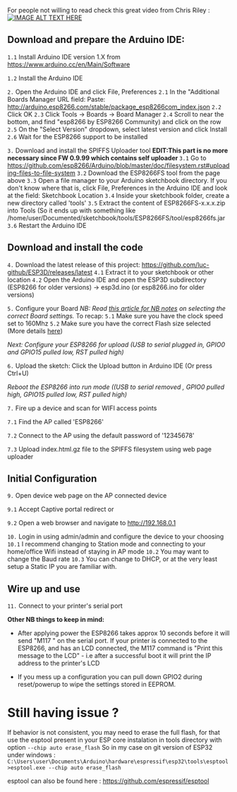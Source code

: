 For people not willing to read check this great video from Chris Riley :
[![IMAGE ALT TEXT HERE](https://img.youtube.com/vi/pJGBRriNc9I/0.jpg)](https://www.youtube.com/watch?v=pJGBRriNc9I)

## Download and prepare the Arduino IDE: ##

`1.1`  Install Arduino IDE version 1.X from https://www.arduino.cc/en/Main/Software

`1.2`  Install the Arduino IDE

`2.`  Open the Arduino IDE and click File, Preferences
`2.1`   In the "Additional Boards Manager URL field:  Paste: http://arduino.esp8266.com/stable/package_esp8266com_index.json
`2.2`   Click OK
`2.3`   Click Tools -> Boards -> Board Manager
`2.4`   Scroll to near the bottom, and find "esp8266 by ESP8266 Community) and click on the row
`2.5`   On the "Select Version" dropdown, select latest version and click Install
`2.6`   Wait for the ESP8266 support to be installed

`3.`   Download and install the SPIFFS Uploader tool
<B>EDIT:This part is no more necessary since FW 0.9.99 which contains self uploader </B>
`3.1`   Go to https://github.com/esp8266/Arduino/blob/master/doc/filesystem.rst#uploading-files-to-file-system
`3.2`   Download the ESP8266FS tool from the page above
`3.3`  Open a file manager to your Arduino sketchbook directory. If you don't know where that is, click File, Preferences in the Arduino IDE and look at the field: Sketchbook Location
`3.4`   Inside your sketchbook folder, create a new directory called 'tools'
`3.5`   Extract the content of ESP8266FS-x.x.x.zip into Tools (So it ends up with something like /home/user/Documented/sketchbook/tools/ESP8266FS/tool/esp8266fs.jar
`3.6`   Restart the Arduino IDE

## Download and install the code ##

`4.`   Download the latest release of this project:
https://github.com/luc-github/ESP3D/releases/latest
`4.1`   Extract it to your sketchbook or other location
`4.2`   Open the Arduino IDE and open the ESP3D subdirectory (ESP8266 for older versions) -> esp3d.ino (or esp8266.ino for older versions)

`5.`   Configure your Board
_NB:  Read [this article for NB notes](https://github.com/luc-github/ESP8266/wiki/Flash-Size) on selecting the correct Board settings._
To recap:
`5.1`   Make sure you have the clock speed set to 160Mhz
`5.2`   Make sure you have the correct Flash size selected (More details [here](https://github.com/luc-github/ESP8266/wiki/Flash-Size#figuring-out-the-flash-size))

_Next:  Configure your ESP8266 for upload (USB to serial plugged in, GPIO0 and GPIO15 pulled low, RST pulled high)_

`6.`  Upload the sketch:  Click the Upload button in Arduino IDE (Or press Ctrl+U)

_Reboot the ESP8266 into run mode ((USB to serial removed , GPIO0 pulled high,  GPIO15 pulled low, RST pulled high)_

`7.`  Fire up a device and scan for WIFI access points

`7.1`  Find the AP called 'ESP8266'

`7.2`  Connect to the AP using the default password of '12345678'

`7.3`  Upload index.html.gz file to the SPIFFS filesystem using web page uploader

## Initial Configuration ##

`9.`  Open device web page on the AP connected device

`9.1`  Accept Captive portal redirect or

`9.2`  Open a web browser and navigate to http://192.168.0.1

`10.`  Login in using admin/admin and configure the device to your choosing
`10.1`  I recommend changing to Station mode and connecting to your home/office Wifi instead of staying in AP mode
`10.2`  You may want to change the Baud rate
`10.3`  You can change to DHCP,  or at the very least setup a Static IP you are familiar with.

## Wire up and use ##

`11.`  Connect to your printer's serial port

**Other NB things to keep in mind:**

* After applying power the ESP8266 takes approx 10 seconds before it will send "M117 <ip address>" on the serial port.  If your printer is connected to the ESP8266, and has an LCD connected, the M117 command is "Print this message to the LCD" - i.e after a successful boot it will print the IP address to the printer's LCD


* If you mess up a configuration you can pull down GPIO2 during reset/powerup to wipe the settings stored in EEPROM.

# Still having issue ?
If behavior is not consistent, you may need to erase the full flash, for that use the esptool present in your ESP core instalation in tools directory with option `--chip auto erase_flash`
So in my case on git version of ESP32 under windows :
`C:\Users\user\Documents\Arduino\hardware\espressif\esp32\tools\esptool>esptool.exe --chip auto erase_flash`

esptool can also be found here : https://github.com/espressif/esptool
